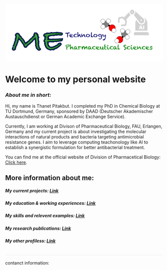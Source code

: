 ![](/images/cv-header.png)

# Welcome to my personal website


### *About me in short:*

Hi, my name is Thanet Pitakbut. I completed my PhD in Chemical Biology at TU Dortmund, Germany, sponsored by DAAD (Deutscher Akademischer Austauschdienst or German Academic Exchange Service). 


Currently, I am working at Divison of Pharmaceutical Biology, FAU, Erlangen, Germany and my current project is about investigating the molecular interactions of natural products and bacteria targeting antimicrobial resistance genes. I aim to leverage computing teachonology like AI to establish a synergistic formulation for better antibacterial treatment. 


You can find me at the official website of Division of Pharmacetical Biology: [Click here](https://www.pharmbio.nat.fau.de/person/685/).

## More information about me:

##### My current projects: [Link]()


##### My education & working experiences: [Link]()


##### My skills and relevent examples: [Link]()


##### My research publications: [Link]()


##### My other profiless: [Link]()


![](/images/line.png)


contanct information: 


